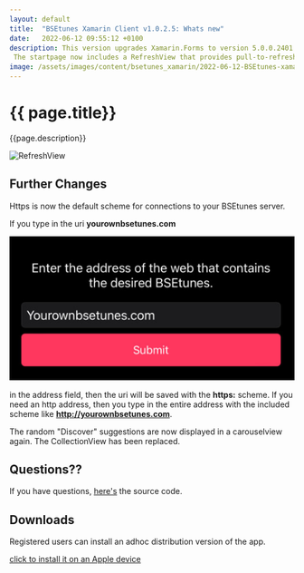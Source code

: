 ```yaml
---
layout: default
title:  "BSEtunes Xamarin Client v1.0.2.5: Whats new"
date:   2022-06-12 09:55:12 +0100
description: This version upgrades Xamarin.Forms to version 5.0.0.2401. For this reason, the ios ImageRenderer workaround in version 1.0.2.3 could be removed again.
 The startpage now includes a RefreshView that provides pull-to-refresh functionality for the scrollable homepage content.
image: /assets/images/content/bsetunes_xamarin/2022-06-12-BSEtunes-xamarin-v1025/homepage_337x600.jpeg
---
```


# {{ page.title}}

{{page.description}}

![RefreshView](/assets/images/content/bsetunes_xamarin/2022-06-12-BSEtunes-xamarin-v1025/refreshview_animated.gif)

## Further Changes
Https is now the default scheme for connections to your BSEtunes server. 

If you type in the uri **yourownbsetunes.com**

![Default Scheme](/assets/images/content/bsetunes_xamarin/2022-06-12-BSEtunes-xamarin-v1025/url-settings.png)

in the address field, then the uri will be saved with the **https:** scheme.
If you need an http address, then you type in the entire address with the included scheme like **http://yourownbsetunes.com**.

The random "Discover" suggestions are now displayed in a carouselview again. The CollectionView has been replaced.

## Questions??
If you have questions, [here's]({{site.repositories.bsetunes_xamarin}}) the source code. 

## Downloads

Registered users can install an adhoc distribution version of the app.

<a href="itms-services://?action=download-manifest&url=https://github.com/uwe-e/BSE.Tunes.Xamarin/releases/download/v1.0.2.6/manifest.plist">click to install it on an Apple device</a>


